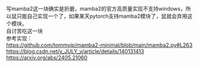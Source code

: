 写mamba2这一块确实是折磨，mamba2的官方高质量实现不支持windows，所以鼠只能自己实现一个了，如果某天pytorch支持mamba2模块了，鼠就会弃用这个模块。  
自讨苦吃这一块  
参考实现：  
https://github.com/tommyip/mamba2-minimal/blob/main/mamba2.py#L263  
https://blog.csdn.net/v_JULY_v/article/details/140131413  
https://arxiv.org/abs/2405.21060  